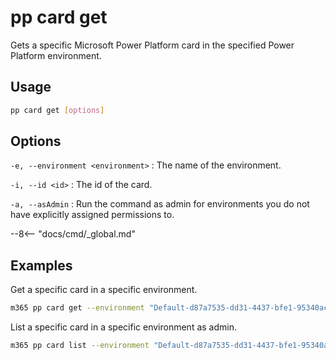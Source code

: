 # pp card get

Gets a specific Microsoft Power Platform card in the specified Power Platform environment.

## Usage

```sh
pp card get [options]
```

## Options

`-e, --environment <environment>`
: The name of the environment.

`-i, --id <id>`
: The id of the card.

`-a, --asAdmin`
: Run the command as admin for environments you do not have explicitly assigned permissions to.

--8<-- "docs/cmd/_global.md"

## Examples

Get a specific card in a specific environment.

```sh
m365 pp card get --environment "Default-d87a7535-dd31-4437-bfe1-95340acd55c5" --id "408e3f42-4c9e-4c93-8aaf-3cbdea9179aa"
```

List a specific card in a specific environment as admin.

```sh
m365 pp card list --environment "Default-d87a7535-dd31-4437-bfe1-95340acd55c5" --id "408e3f42-4c9e-4c93-8aaf-3cbdea9179aa" --asAdmin
```
